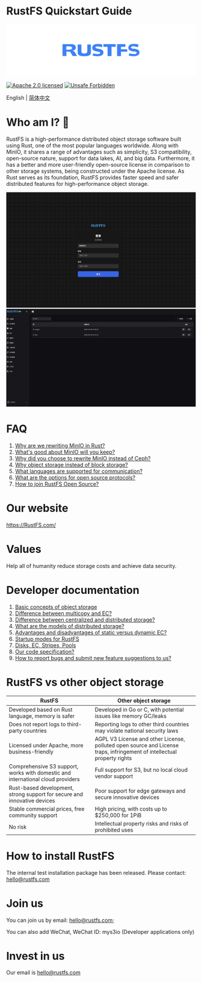 # RustFS Quickstart Guide

[![RustFS](https://raw.githubusercontent.com/rustfs/rustfs/20e8abafd7894c2c046f3aa9b41fa645790ec37e/images/logo.svg)](https://rustfs.com)

[![Apache 2.0 licensed][license-badge]][license-url]
[![Unsafe Forbidden][unsafe-forbidden-badge]][unsafe-forbidden-url]

[license-badge]: https://img.shields.io/badge/license-Apache--2.0-blue.svg
[license-url]: ./LICENSE
[unsafe-forbidden-badge]: https://img.shields.io/badge/unsafe-forbidden-success.svg
[unsafe-forbidden-url]: https://github.com/rust-secure-code/safety-dance/


English | [简体中文](README-CN.md)



# Who am I? 👋

RustFS is a high-performance distributed object storage software built using Rust, one of the most popular languages worldwide. Along with MinIO, it shares a range of advantages such as simplicity, S3 compatibility, open-source nature, support for data lakes, AI, and big data. Furthermore, it has a better and more user-friendly open-source license in comparison to other storage systems, being constructed under the Apache license. As Rust serves as its foundation, RustFS provides faster speed and safer distributed features for high-performance object storage.

![RustFS Login](https://raw.githubusercontent.com/rustfs/rustfs/refs/heads/main/images/login.jpg)
![RustFS Consol](https://raw.githubusercontent.com/rustfs/rustfs/refs/heads/main/images/homepage.jpg)


# FAQ

1. [Why are we rewriting MinIO in Rust?](/docs/en/why-rust.md)
2. [What's good about MinIO will you keep?](/docs/en/why-good.md )
3. [Why did you choose to rewrite MinIO instead of Ceph?](/docs/en/why-ceph.md )
4. [Why object storage instead of block storage?](/docs/en/why-object-storage.md)
5. [What languages are supported for communication?](/docs/zh/why-language.md)
6. [What are the options for open source protocols?](/docs/en/how-opensource.md )
7. [How to join RustFS Open Source?](/docs/en/howtojoin.md)


# Our website
https://RustFS.com/


# Values
Help all of humanity reduce storage costs and achieve data security.



# Developer documentation

1. [Basic concepts of object storage](/docs/en/core/start.md)
2. [Difference between multicopy and EC?](/docs/en/core/ec.md)
3. [Difference between centralized and distributed storage?](/docs/en/core/distributed.md)
4. [What are the models of distributed storage?](/docs/en/core/modes.md)
5. [Advantages and disadvantages of static versus dynamic EC?](/docs/en/core/ec-modes.md)
6. [Startup modes for RustFS](/docs/en/core/start-modes.md)
7. [Disks, EC, Stripes, Pools](/docs/en/core/disk-ec-stripes-pools.md)
8.  [Our code specification?](/docs/en/core/code-style.md)
9.  [How to report bugs and submit new feature suggestions to us?](/docs/en/core/report-bug.md)


# RustFS vs other object storage

| RustFS | Other object storage|
| - | - |
| Developed based on Rust language, memory is safer | Developed in Go or C, with potential issues like memory GC/leaks |
| Does not report logs to third-party countries	 | Reporting logs to other third countries may violate national security laws |
| Licensed under Apache, more business-friendly	 | AGPL V3 License and other License, polluted open source and License traps, infringement of intellectual property rights |
| Comprehensive S3 support, works with domestic and international cloud providers	 | Full support for S3, but no local cloud vendor support |
| Rust-based development, strong support for secure and innovative devices	 | Poor support for edge gateways and secure innovative devices|
| Stable commercial prices, free community support | High pricing, with costs up to $250,000 for 1PiB |
| No risk | Intellectual property risks and risks of prohibited uses |


# How to install RustFS


The internal test installation package has been released.
Please contact: hello@rustfs.com



# Join us   


You can join us by email: hello@rustfs.com;

You can also add WeChat, WeChat ID: mys3io (Developer applications only)


# Invest in us

Our email is hello@rustfs.com


<!--
**RustFS/RustFS** is a ✨ _special_ ✨ repository because its `README.md` (this file) appears on your GitHub profile.

Here are some ideas to get you started:

- 🔭 I’m currently working on ...
- 🌱 I’m currently learning ...
- 👯 I’m looking to collaborate on ...
- 🤔 I’m looking for help with ...
- 💬 Ask me about ...
- 📫 How to reach me: ...
- 😄 Pronouns: ...
- ⚡ Fun fact: ...
-->
